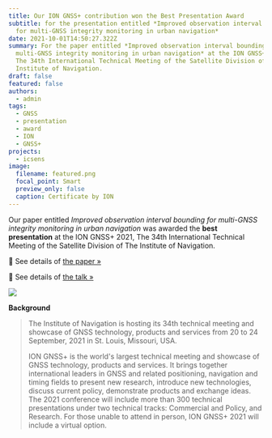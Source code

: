 ```yaml
---
title: Our ION GNSS+ contribution won the Best Presentation Award
subtitle: for the presentation entitled *Improved observation interval bounding
  for multi-GNSS integrity monitoring in urban navigation*
date: 2021-10-01T14:50:27.322Z
summary: For the paper entitled *Improved observation interval bounding for
  multi-GNSS integrity monitoring in urban navigation* at the ION GNSS+ 2021,
  The 34th International Technical Meeting of the Satellite Division of The
  Institute of Navigation.
draft: false
featured: false
authors:
  - admin
tags:
  - GNSS
  - presentation
  - award
  - ION
  - GNSS+
projects:
  - icsens
image:
  filename: featured.png
  focal_point: Smart
  preview_only: false
  caption: Certificate by ION
---
```

Our paper entitled *Improved observation interval bounding for multi-GNSS integrity monitoring in urban navigation* was awarded the **best presentation** at the ION GNSS+ 2021, The 34th International Technical Meeting of the Satellite Division of The Institute of Navigation.

📃 See details of [the paper »](/publication/improved-observation-interval-bounding-for-multi-gnss-integrity-monitoring-in-urban-navigation/)

🎥 See details of [the talk »](/talk/improved-observation-interval-bounding-for-multi-gnss-integrity-monitoring-in-urban-navigation/)

![](https://www.ion.org/templates/assets/img/ion-logo.png)

**Background**

> The Institute of Navigation is hosting its 34th technical meeting and showcase of GNSS technology, products and services from 20 to 24 September, 2021 in St. Louis, Missouri, USA.
>
> ION GNSS+ is the world's largest technical meeting and showcase of GNSS technology, products and services. It brings together international leaders in GNSS and related positioning, navigation and timing fields to present new research, introduce new technologies, discuss current policy, demonstrate products and exchange ideas. The 2021 conference will include more than 300 technical presentations under two technical tracks: Commercial and Policy, and Research. For those unable to attend in person, ION GNSS+ 2021 will include a virtual option.